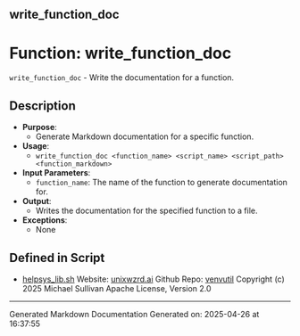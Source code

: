 ## write_function_doc
# Function: write_function_doc
 `write_function_doc` - Write the documentation for a function.
## Description
- **Purpose**:
  - Generate Markdown documentation for a specific function.
- **Usage**: 
  - `write_function_doc <function_name> <script_name> <script_path> <function_markdown>`
- **Input Parameters**: 
  - `function_name`: The name of the function to generate documentation for.
- **Output**: 
  - Writes the documentation for the specified function to a file.
- **Exceptions**: 
  - None

## Defined in Script

* [helpsys_lib.sh](../helpsys_lib_sh.md)
Website: [unixwzrd.ai](https://unixwzrd.ai)
Github Repo: [venvutil](https://github.com/unixwzrd/venvutil)
Copyright (c) 2025 Michael Sullivan
Apache License, Version 2.0

---

Generated Markdown Documentation
Generated on: 2025-04-26 at 16:37:55
